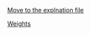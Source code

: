 [Move to the explnation file](explnation.pdf)


[Weights](https://drive.google.com/drive/u/0/folders/1oHHcr9dzYtM8-QwJGG836ksDsQ5di_r_)
